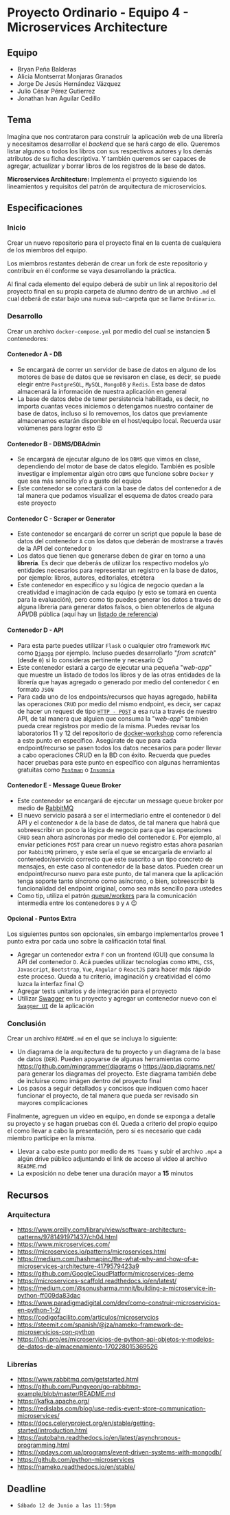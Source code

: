 # Proyecto Ordinario - Equipo 4 - Microservices Architecture

## Equipo

* Bryan Peña Balderas
* Alicia Montserrat Monjaras Granados
* Jorge De Jesús Hernández Vázquez
* Julio César Pérez Gutierrez
* Jonathan Ivan Aguilar Cedillo

## Tema

Imagina que nos contrataron para construir la aplicación web de una librería y necesitamos desarrollar el _backend_ que se hará cargo de ello. Queremos listar algunos o todos los libros con sus respectivos autores y los demás atributos de su ficha descriptiva. Y también queremos ser capaces de agregar, actualizar y borrar libros de los registros de la base de datos.

**Microservices Architecture:** Implementa el proyecto siguiendo los lineamientos y requisitos del patrón de arquitectura de microservicios.

## Especificaciones

### Inicio

Crear un nuevo repositorio para el proyecto final en la cuenta de cualquiera de los miembros del equipo.

Los miembros restantes deberán de crear un fork de este repositorio y contribuir en él conforme se vaya desarrollando la práctica.

Al final cada elemento del equipo deberá de subir un link al repositorio del proyecto final en su propia carpeta de alumno dentro de un archivo `.md` el cual deberá de estar bajo una nueva sub-carpeta que se llame `Ordinario`.

### Desarrollo

Crear un archivo `docker-compose.yml` por medio del cual se instancien **5** contenedores:

#### Contenedor A - DB

* Se encargará de correr un servidor de base de datos en alguno de los motores de base de datos que se revisaron en clase, es decir, se puede elegir entre `PostgreSQL`, `MySQL`, `MongoDB` y `Redis`. Esta base de datos almacenará la información de nuestra aplicación en general
* La base de datos debe de tener persistencia habilitada, es decir, no importa cuantas veces iniciemos o detengamos nuestro container de base de datos, incluso si lo removemos, los datos que previamente almacenamos estarán disponible en el host/equipo local. Recuerda usar volúmenes para lograr esto :wink:

#### Contenedor B - DBMS/DBAdmin

* Se encargará de ejecutar alguno de los `DBMS` que vimos en clase, dependiendo del motor de base de datos elegido. También es posible investigar e implementar algún otro `DBMS` que funcione sobre `Docker` y que sea más sencillo y/o a gusto del equipo
* Este contenedor se conectará con la base de datos del contenedor `A` de tal manera que podamos visualizar el esquema de datos creado para este proyecto

#### Contenedor C - Scraper or Generator

* Este contenedor se encargará de correr un script que popule la base de datos del contenedor `A` con los datos que deberán de mostrarse a través de la API del contenedor `D`
* Los datos que tienen que generarse deben de girar en torno a una **librería**. Es decir que deberás de utilizar los respectivo modelos y/o entidades necesarios para representar un registro en la base de datos, por ejemplo: libros, autores, editoriales, etcétera
* Este contenedor en especifico y su lógica de negocio quedan a la creatividad e imaginación de cada equipo (y esto se tomará en cuenta para la evaluación), pero como tip puedes generar los datos a través de alguna librería para generar datos falsos, o bien obtenerlos de alguna API/DB pública (aquí hay un [listado de referencia](https://github.com/public-apis/public-apis#books))

#### Contenedor D - API

* Para esta parte puedes utilizar `Flask` o cualquier otro framework `MVC` como [`Django`](https://www.djangoproject.com/) por ejemplo. Incluso puedes desarrollarlo "_from scratch_" (desde `0`) si lo consideras pertinente y necesario :wink:
* Este contenedor estará a cargo de ejecutar una pequeña "_web-app_" que muestre un listado de todos los libros y de las otras entidades de la librería que hayas agregado o generado por medio del contenedor `C` en formato `JSON`
* Para cada uno de los endpoints/recursos que hayas agregado, habilita las operaciones `CRUD` por medio del mismo endpoint, es decir, ser capaz de hacer un request de tipo [`HTTP - POST`](https://developer.mozilla.org/es/docs/Web/HTTP/Methods/POST) a esa ruta a través de nuestro API, de tal manera que alguien que consuma la "_web-app_" también pueda crear registros por medio de la misma. Puedes revisar los laboratorios 11 y 12 del repositorio de [docker-workshop](https://github.com/AnhellO/docker-workshop/tree/main/laboratorios) como referencia a este punto en específico. Asegúrate de que para cada endpoint/recurso se pasen todos los datos necesarios para poder llevar a cabo operaciones CRUD en la BD con éxito. Recuerda que puedes hacer pruebas para este punto en específico con algunas herramientas gratuitas como [`Postman`](https://www.postman.com/) o [`Insomnia`](https://insomnia.rest/)

#### Contenedor E - Message Queue Broker

* Este contenedor se encargará de ejecutar un message queue broker por medio de [RabbitMQ](https://www.rabbitmq.com/)
* El nuevo servicio pasará a ser el intermediario entre el contenedor `D` del API y el contenedor `A` de la base de datos, de tal manera que habrá que sobreescribir un poco la lógica de negocio para que las operaciones `CRUD` sean ahora asíncronas por medio del contenedor `E`. Por ejemplo, al enviar peticiones `POST` para crear un nuevo registro estas ahora pasarían por `RabbitMQ` primero, y este sería el que se encargaría de enviarlo al contenedor/servicio correcto que este suscrito a un tipo concreto de mensajes, en este caso al contenedor de la base datos. Pueden crear un endpoint/recurso nuevo para este punto, de tal manera que la aplicación tenga soporte tanto síncrono como asíncrono, o bien, sobreescribir la funcionalidad del endpoint original, como sea más sencillo para ustedes
* Como tip, utiliza el patrón [queue/workers](queue-workers-microservices-team.png) para la comunicación intermedia entre los contenedores `D` y `A` :wink:

#### Opcional - Puntos Extra

Los siguientes puntos son opcionales, sin embargo implementarlos provee **1** punto extra por cada uno sobre la calificación total final.

* Agregar un contenedor extra `F` con un frontend (GUI) que consuma la API del contenedor `D`. Acá puedes utilizar tecnologías como `HTML`, `CSS`, `Javascript`, `Bootstrap`, `Vue`, `Angular` o `ReactJS` para hacer más rápido este proceso. Queda a tu criterio, imaginación y creatividad el cómo luzca la interfaz final :wink:
* Agregar tests unitarios y de integración para el proyecto
* Utilizar [Swagger](https://swagger.io/) en tu proyecto y agregar un contenedor nuevo con el [`Swagger UI`](https://hub.docker.com/r/swaggerapi/swagger-ui) de la aplicación

### Conclusión

Crear un archivo `README.md` en el que se incluya lo siguiente:

* Un diagrama de la arquitectura de tu proyecto y un diagrama de la base de datos (`DER`). Pueden apoyarse de algunas herramientas como <https://github.com/mingrammer/diagrams> o <https://app.diagrams.net/> para generar los diagramas del proyecto. Este diagrama también debe de incluirse como imágen dentro del proyecto final
* Los pasos a seguir detallados y concisos que indiquen como hacer funcionar el proyecto, de tal manera que pueda ser revisado sin mayores complicaciones

Finalmente, agreguen un video en equipo, en donde se exponga a detalle su proyecto y se hagan pruebas con él. Queda a criterio del propio equipo el como llevar a cabo la presentación, pero sí es necesario que cada miembro participe en la misma.

* Llevar a cabo este punto por medio de `MS Teams` y subir el archivo `.mp4` a algún drive público adjuntando el link de acceso al video al archivo `README`.md
* La exposición no debe tener una duración mayor a **15** minutos

## Recursos

### Arquitectura

* <https://www.oreilly.com/library/view/software-architecture-patterns/9781491971437/ch04.html>
* <https://www.microservices.com/>
* <https://microservices.io/patterns/microservices.html>
* <https://medium.com/hashmapinc/the-what-why-and-how-of-a-microservices-architecture-4179579423a9>
* <https://github.com/GoogleCloudPlatform/microservices-demo>
* <https://microservices-scaffold.readthedocs.io/en/latest/>
* <https://medium.com/@sonusharma.mnnit/building-a-microservice-in-python-ff009da83dac>
* <https://www.paradigmadigital.com/dev/como-construir-microservicios-en-python-1-2/>
* <https://codigofacilito.com/articulos/microservcios>
* <https://steemit.com/spanish/@jza/nameko-framework-de-microservicios-con-python>
* <https://ichi.pro/es/microservicios-de-python-api-objetos-y-modelos-de-datos-de-almacenamiento-170228015369526>

### Librerías

* <https://www.rabbitmq.com/getstarted.html>
* <https://github.com/Pungyeon/go-rabbitmq-example/blob/master/README.md>
* <https://kafka.apache.org/>
* <https://redislabs.com/blog/use-redis-event-store-communication-microservices/>
* <https://docs.celeryproject.org/en/stable/getting-started/introduction.html>
* <https://autobahn.readthedocs.io/en/latest/asynchronous-programming.html>
* <https://xpdays.com.ua/programs/event-driven-systems-with-mongodb/>
* <https://github.com/python-microservices>
* <https://nameko.readthedocs.io/en/stable/>

## Deadline

* `Sábado 12 de Junio a las 11:59pm`
